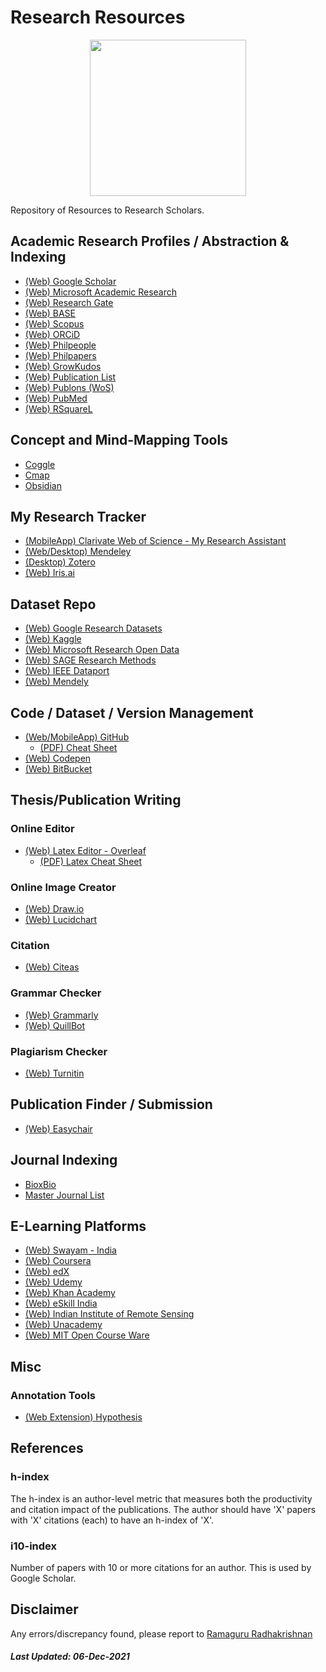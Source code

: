 # Research Resources

<p align="center">
  <img src="https://ramagururadhakrishnan.github.io/Research-Resources/assets/RRC.jpeg" width="250" />
</p>  
Repository of Resources to Research Scholars.

## Academic Research Profiles / Abstraction & Indexing
- [(Web) Google Scholar](https://scholar.google.com/)
- [(Web) Microsoft Academic Research](https://academic.microsoft.com/home)
- [(Web) Research Gate](https://www.researchgate.net/)
- [(Web) BASE](https://www.base-search.net/)
- [(Web) Scopus](https://scopus.com/)
- [(Web) ORCiD](https://orcid.org/)
- [(Web) Philpeople](https://philpeople.org/)
- [(Web) Philpapers](https://philpapers.org/)
- [(Web) GrowKudos](https://www.growkudos.com/)
- [(Web) Publication List](http://publicationslist.org/)
- [(Web) Publons (WoS)](https://publons.com/)
- [(Web) PubMed](https://pubmed.ncbi.nlm.nih.gov/)
- [(Web) RSquareL](https://www.rsquarel.org/)

## Concept and Mind-Mapping Tools
- [Coggle](https://coggle.it/)
- [Cmap](https://cmap.ihmc.us/)
- [Obsidian](https://obsidian.md/)

## My Research Tracker
- [(MobileApp) Clarivate Web of Science - My Research Assistant](https://clarivate.com/webofsciencegroup/solutions/web-of-science-my-research-assistant/)
- [(Web/Desktop) Mendeley](https://www.mendeley.com/)
- [(Desktop) Zotero](https://www.zotero.org/)
- [(Web) Iris.ai](https://iris.ai/)

## Dataset Repo
- [(Web) Google Research Datasets](https://research.google/tools/datasets/)
- [(Web) Kaggle](https://www.kaggle.com/)
- [(Web) Microsoft Research Open Data](https://msropendata.com/)
- [(Web) SAGE Research Methods](https://methods.sagepub.com/Datasets)
- [(Web) IEEE Dataport](https://ieee-dataport.org/)
- [(Web) Mendely](https://data.mendeley.com/)

## Code / Dataset / Version Management
- [(Web/MobileApp) GitHub](https://github.com/)
  - [(PDF) Cheat Sheet](https://ramagururadhakrishnan.github.io/Research-Resources/assets/Markdown_Cheat_Sheet.pdf)
- [(Web) Codepen](https://codepen.io/)
- [(Web) BitBucket](https://bitbucket.org/)

## Thesis/Publication Writing
### Online Editor 
  - [(Web) Latex Editor - Overleaf](https://www.overleaf.com/)
    - [(PDF) Latex Cheat Sheet](https://ramagururadhakrishnan.github.io/Research-Resources/assets/Latex_Cheat_Sheet.pdf)
    
### Online Image Creator
  - [(Web) Draw.io](https://draw.io/)
  - [(Web) Lucidchart](https://www.lucidchart.com/)
  
### Citation 
  - [(Web) Citeas](https://citeas.org/)
  
### Grammar Checker
  - [(Web) Grammarly](https://www.grammarly.com/grammar-check)
  - [(Web) QuillBot](https://quillbot.com/grammar-check)
  
### Plagiarism Checker
  - [(Web) Turnitin](https://www.turnitin.com/)

## Publication Finder / Submission
- [(Web) Easychair](https://easychair.org/)

## Journal Indexing
- [BioxBio](https://www.bioxbio.com/)
- [Master Journal List](https://mjl.clarivate.com/home)

## E-Learning Platforms
- [(Web) Swayam - India](https://swayam.gov.in/)
- [(Web) Coursera](https://www.coursera.org/)
- [(Web) edX](https://www.edx.org/)
- [(Web) Udemy](https://www.udemy.com/)
- [(Web) Khan Academy](https://www.khanacademy.org/)
- [(Web) eSkill India](https://eskillindia.org/)
- [(Web) Indian Institute of Remote Sensing](https://elearning.iirs.gov.in/)
- [(Web) Unacademy](https://unacademy.com/)
- [(Web) MIT Open Course Ware](https://ocw.mit.edu/index.htm)

## Misc
### Annotation Tools
- [(Web Extension) Hypothesis](https://chrome.google.com/webstore/detail/hypothesis-web-pdf-annota/bjfhmglciegochdpefhhlphglcehbmek)

## References
### h-index
The h-index is an author-level metric that measures both the productivity and citation impact of the publications. The author should have 'X' papers with 'X' citations (each) to have an h-index of 'X'.

### i10-index
Number of papers with 10 or more citations for an author. This is used by Google Scholar. 

## Disclaimer
Any errors/discrepancy found, please report to [Ramaguru Radhakrishnan](https://github.com/ramagururadhakrishnan/)

##### Last Updated: 06-Dec-2021
